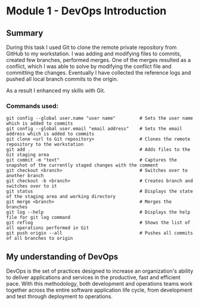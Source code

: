 # Module 1 - DevOps Introduction
## Summary
During this task I used Git to clone the remote private repository from GitHub to my workstation. I was adding and modifying files to commits, created few branches, performed merges. One of the merges resulted as a conflict, which I was able to solve by modifying the conflict file and committing the changes. Eventually I have collected the reference logs and pushed all local branch commits to the origin. 

As a result I enhanced my skills with Git.
### Commands used:
    git config --global user.name "user name"         # Sets the user name which is added to commits
    git config --global user.email "email address"    # Sets the email address which is added to commits
    git clone <url to Git repository>                 # Clones the remote repository to the workstation
    git add .                                         # Adds files to the Git staging area
    git commit -m "text"                              # Captures the snapshot of the currently staged changes with the comment
    git checkout <branch>                             # Switches over to another branch
    git checkout -b <branch>                          # Creates branch and switches over to it
    git status                                        # Displays the state of the staging area and working directory
    git merge <branch>                                # Merges the branches
    git log --help                                    # Displays the help file for git log command
    git reflog                                        # Shows the list of all operations performed in Git
    git push origin --all                             # Pushes all commits of all branches to origin
## My understanding of DevOps
DevOps is the set of practices designed to increase an organization's ability to deliver applications and services in the productive, fast and efficient pace. With this methodology, both development and operations teams work together across the entire software application life cycle, from development and test through deployment to operations.
